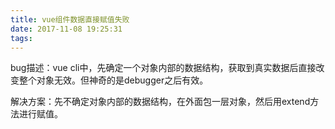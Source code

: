```yaml
---
title: vue组件数据直接赋值失败
date: 2017-11-08 19:25:31
tags:
---
```

bug描述：vue cli中，先确定一个对象内部的数据结构，获取到真实数据后直接改变整个对象无效。但神奇的是debugger之后有效。

解决方案：先不确定对象内部的数据结构，在外面包一层对象，然后用extend方法进行赋值。